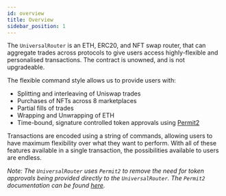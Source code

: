 ```yaml
---
id: overview
title: Overview
sidebar_position: 1
---
```


The `UniversalRouter` is an ETH, ERC20, and NFT swap router, that can aggregate trades across protocols to give users access highly-flexible and personalised transactions. The contract is unowned, and is not upgradeable.

The flexible command style allows us to provide users with:

- Splitting and interleaving of Uniswap trades
- Purchases of NFTs across 8 marketplaces
- Partial fills of trades
- Wrapping and Unwrapping of ETH
- Time-bound, signature controlled token approvals using [Permit2]()

Transactions are encoded using a string of commands, allowing users to have maximum flexibility over what they want to perform. With all of these features available in a single transaction, the possibilities available to users are endless.

*Note: The `UniversalRouter` uses `Permit2` to remove the need for token approvals being provided directly to the `UniversalRouter`. The `Permit2` documentation can be found [here]().*
